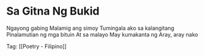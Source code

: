 # Sa Gitna Ng Bukid

Ngayong gabing
Malamig ang simoy
Tumingala ako sa kalangitang
Pinalamutian ng mga bituin
At sa malayo
May kumakanta ng
Aray, aray nako

Tag: [[Poetry - Filipino]]

